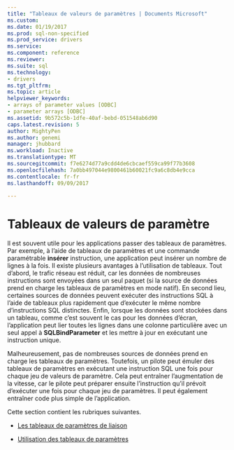 ```yaml
---
title: "Tableaux de valeurs de paramètres | Documents Microsoft"
ms.custom: 
ms.date: 01/19/2017
ms.prod: sql-non-specified
ms.prod_service: drivers
ms.service: 
ms.component: reference
ms.reviewer: 
ms.suite: sql
ms.technology:
- drivers
ms.tgt_pltfrm: 
ms.topic: article
helpviewer_keywords:
- arrays of parameter values [ODBC]
- parameter arrays [ODBC]
ms.assetid: 9b572c5b-1dfe-40af-bebd-051548ab6d90
caps.latest.revision: 5
author: MightyPen
ms.author: genemi
manager: jhubbard
ms.workload: Inactive
ms.translationtype: MT
ms.sourcegitcommit: f7e6274d77a9cdd4de6cbcaef559ca99f77b3608
ms.openlocfilehash: 7a0bb497044e9800461b60021fc9a6c8db4e9cca
ms.contentlocale: fr-fr
ms.lasthandoff: 09/09/2017

---
```

# <a name="arrays-of-parameter-values"></a>Tableaux de valeurs de paramètre
Il est souvent utile pour les applications passer des tableaux de paramètres. Par exemple, à l’aide de tableaux de paramètres et une commande paramétrable **insérer** instruction, une application peut insérer un nombre de lignes à la fois. Il existe plusieurs avantages à l’utilisation de tableaux. Tout d’abord, le trafic réseau est réduit, car les données de nombreuses instructions sont envoyées dans un seul paquet (si la source de données prend en charge les tableaux de paramètres en mode natif). En second lieu, certaines sources de données peuvent exécuter des instructions SQL à l’aide de tableaux plus rapidement que d’exécuter le même nombre d’instructions SQL distinctes. Enfin, lorsque les données sont stockées dans un tableau, comme c’est souvent le cas pour les données d’écran, l’application peut lier toutes les lignes dans une colonne particulière avec un seul appel à **SQLBindParameter** et les mettre à jour en exécutant une instruction unique.  
  
 Malheureusement, pas de nombreuses sources de données prend en charge les tableaux de paramètres. Toutefois, un pilote peut émuler des tableaux de paramètres en exécutant une instruction SQL une fois pour chaque jeu de valeurs de paramètre. Cela peut entraîner l’augmentation de la vitesse, car le pilote peut préparer ensuite l’instruction qu’il prévoit d’exécuter une fois pour chaque jeu de paramètres. Il peut également entraîner code plus simple de l’application.  
  
 Cette section contient les rubriques suivantes.  
  
-   [Les tableaux de paramètres de liaison](../../../odbc/reference/develop-app/binding-arrays-of-parameters.md)  
  
-   [Utilisation des tableaux de paramètres](../../../odbc/reference/develop-app/using-arrays-of-parameters.md)

